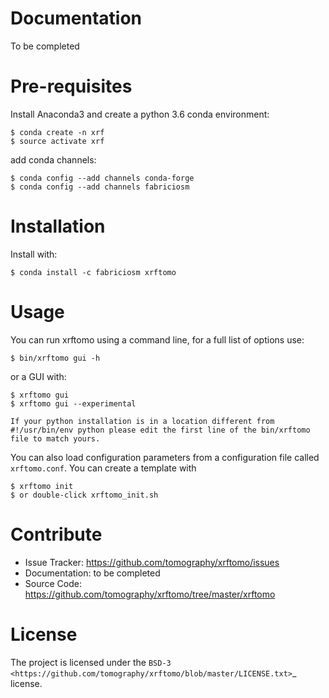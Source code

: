 Documentation
=============

To be completed


Pre-requisites
==============

Install Anaconda3 and create a python 3.6 conda environment:

    $ conda create -n xrf
    $ source activate xrf
    
add conda channels:

    $ conda config --add channels conda-forge
    $ conda config --add channels fabriciosm

Installation
============

Install with: 

    $ conda install -c fabriciosm xrftomo 

Usage
=====

You can run xrftomo using a command line, for a full list of options use: 

    $ bin/xrftomo gui -h

or a GUI with:

    $ xrftomo gui
    $ xrftomo gui --experimental

```
If your python installation is in a location different from #!/usr/bin/env python please edit the first line of the bin/xrftomo file to match yours.
```

You can also load configuration parameters from a configuration file called
`xrftomo.conf`. You can create a template with

    $ xrftomo init
    $ or double-click xrftomo_init.sh

Contribute
==========

* Issue Tracker: https://github.com/tomography/xrftomo/issues
* Documentation: to be completed
* Source Code: https://github.com/tomography/xrftomo/tree/master/xrftomo

License
=======

The project is licensed under the 
`BSD-3 <https://github.com/tomography/xrftomo/blob/master/LICENSE.txt>`_ license.
